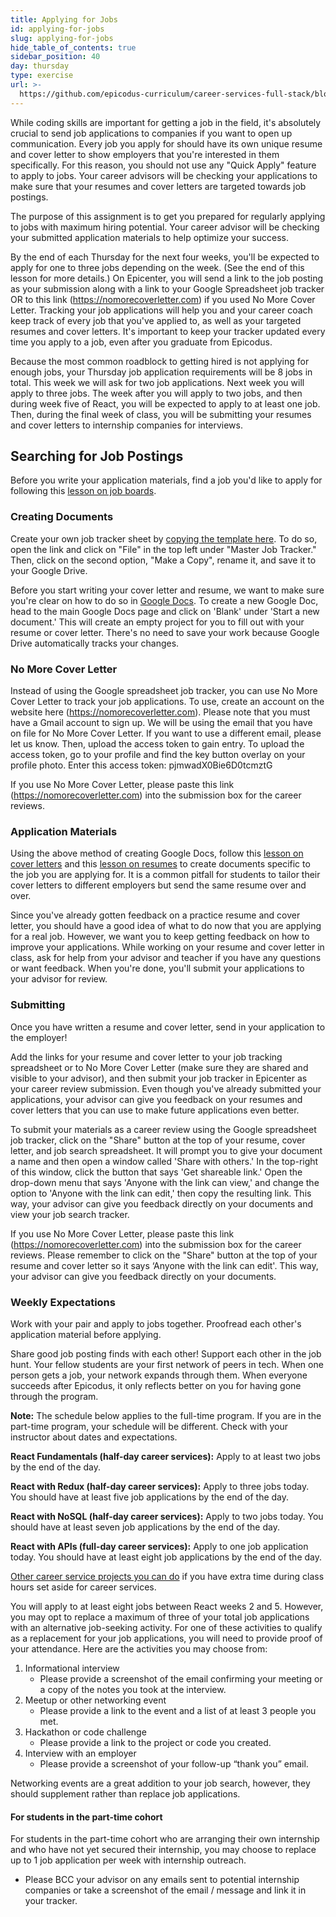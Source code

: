 ```yaml
---
title: Applying for Jobs
id: applying-for-jobs
slug: applying-for-jobs
hide_table_of_contents: true
sidebar_position: 40
day: thursday
type: exercise
url: >-
  https://github.com/epicodus-curriculum/career-services-full-stack/blob/main/classwork_applying_for_jobs.md
---
```


While coding skills are important for getting a job in the field, it's absolutely crucial to send job applications to companies if you want to open up communication. Every job you apply for should have its own unique resume and cover letter to show employers that you're interested in them specifically. For this reason, you should not use any "Quick Apply" feature to apply to jobs. Your career advisors will be checking your applications to make sure that your resumes and cover letters are targeted towards job postings.

The purpose of this assignment is to get you prepared for regularly applying to jobs with maximum hiring potential. Your career advisor will be checking your submitted application materials to help optimize your success.

By the end of each Thursday for the next four weeks, you'll be expected to apply for one to three jobs depending on the week. (See the end of this lesson for more details.) On Epicenter, you will send a link to the job posting as your submission along with a link to your Google Spreadsheet job tracker OR to this link (https://nomorecoverletter.com) if you used No More Cover Letter. Tracking your job applications will help you and your career coach keep track of every job that you've applied to, as well as your targeted resumes and cover letters. It's important to keep your tracker updated every time you apply to a job, even after you graduate from Epicodus.

Because the most common roadblock to getting hired is not applying for enough jobs, your Thursday job application requirements will be 8 jobs in total. This week we will ask for two job applications. Next week you will apply to three jobs. The week after you will apply to two jobs, and then during week five of React, you will be expected to apply to at least one job. Then, during the final week of class, you will be submitting your resumes and cover letters to internship companies for interviews.

## Searching for Job Postings

Before you write your application materials, find a job you'd like to apply for following this [lesson on job boards](https://new.learnhowtoprogram.com/internship-and-job-search/applying-for-internships-and-jobs/job-boards).

### Creating Documents

Create your own job tracker sheet by [copying the template here](https://docs.google.com/spreadsheets/d/1tJy8guz0lt_xxN3k9Of9Ty-flkpgGXJHKHfZCy92XZQ/edit#gid=0). To do so, open the link and click on "File" in the top left under "Master Job Tracker." Then, click on the second option, "Make a Copy", rename it, and save it to your Google Drive.

Before you start writing your cover letter and resume, we want to make sure you're clear on how to do so in [Google Docs](https://docs.google.com/). To create a new Google Doc, head to the main Google Docs page and click on 'Blank' under 'Start a new document.' This will create an empty project for you to fill out with your resume or cover letter. There's no need to save your work because Google Drive automatically tracks your changes.

### No More Cover Letter

Instead of using the Google spreadsheet job tracker, you can use No More Cover Letter to track your job applications. To use, create an account on the website here (https://nomorecoverletter.com). Please note that you must have a Gmail account to sign up. We will be using the email that you have on file for No More Cover Letter. If you want to use a different email, please let us know. Then, upload the access token to gain entry. To upload the access token, go to your profile and find the key button overlay on your profile photo. Enter this access token: pjmwadX0Bie6D0tcmztG

If you use No More Cover Letter, please paste this link (https://nomorecoverletter.com) into the submission box for the career reviews.

### Application Materials

Using the above method of creating Google Docs, follow this [lesson on cover letters](https://new.learnhowtoprogram.com/internship-and-job-search/applying-for-internships-and-jobs/writing-your-cover-letter) and this [lesson on resumes](https://new.learnhowtoprogram.com/internship-and-job-search/applying-for-internships-and-jobs/writing-your-resume) to create documents specific to the job you are applying for. It is a common pitfall for students to tailor their cover letters to different employers but send the same resume over and over.

Since you've already gotten feedback on a practice resume and cover letter, you should have a good idea of what to do now that you are applying for a real job. However, we want you to keep getting feedback on how to improve your applications. While working on your resume and cover letter in class, ask for help from your advisor and teacher if you have any questions or want feedback. When you're done, you'll submit your applications to your advisor for review.

### Submitting

Once you have written a resume and cover letter, send in your application to the employer!

Add the links for your resume and cover letter to your job tracking spreadsheet or to No More Cover Letter (make sure they are shared and visible to your advisor), and then submit your job tracker in Epicenter as your career review submission. Even though you've already submitted your applications, your advisor can give you feedback on your resumes and cover letters that you can use to make future applications even better.

To submit your materials as a career review using the Google spreadsheet job tracker, click on the "Share" button at the top of your resume, cover letter, and job search spreadsheet. It will prompt you to give your document a name and then open a window called 'Share with others.' In the top-right of this window, click the button that says 'Get shareable link.' Open the drop-down menu that says 'Anyone with the link can view,' and change the option to 'Anyone with the link can edit,' then copy the resulting link. This way, your advisor can give you feedback directly on your documents and view your job search tracker.

If you use No More Cover Letter, please paste this link (https://nomorecoverletter.com) into the submission box for the career reviews. Please remember to click on the "Share" button at the top of your resume and cover letter so it says ‘Anyone with the link can edit'. This way, your advisor can give you feedback directly on your documents.

### Weekly Expectations

Work with your pair and apply to jobs together. Proofread each other's application material before applying.

Share good job posting finds with each other! Support each other in the job hunt. Your fellow students are your first network of peers in tech. When one person gets a job, your network expands through them. When everyone succeeds after Epicodus, it only reflects better on you for having gone through the program.

**Note:** The schedule below applies to the full-time program. If you are in the part-time program, your schedule will be different. Check with your instructor about dates and expectations.

**React Fundamentals (half-day career services):** Apply to at least two jobs by the end of the day.

**React with Redux (half-day career services):** Apply to three jobs today. You should have at least five job applications by the end of the day.

**React with NoSQL (half-day career services):** Apply to two jobs today. You should have at least seven job applications by the end of the day.

**React with APIs (full-day career services):** Apply to one job application today. You should have at least eight job applications by the end of the day.

[Other career service projects you can do](https://docs.google.com/document/d/11UXzm89gh-RvZ8WLkvuo5cSOvnkcXBiNIvLyfN7gJFI/edit?usp=sharing) if you have extra time during class hours set aside for career services.

You will apply to at least eight jobs between React weeks 2 and 5. However, you may opt to replace a maximum of three of your total job applications with an alternative job-seeking activity. For one of these activities to qualify as a replacement for your job applications, you will need to provide proof of your attendance. Here are the activities you may choose from:

1. Informational interview
   - Please provide a screenshot of the email confirming your meeting or a copy of the notes you took at the interview.
2. Meetup or other networking event
   - Please provide a link to the event and a list of at least 3 people you met.
3. Hackathon or code challenge
   - Please provide a link to the project or code you created.
4. Interview with an employer
   - Please provide a screenshot of your follow-up “thank you” email.

Networking events are a great addition to your job search, however, they should supplement rather than replace job applications.

#### For students in the part-time cohort

For students in the part-time cohort who are arranging their own internship and who have not yet secured their internship, you may choose to replace up to 1 job application per week with internship outreach.

- Please BCC your advisor on any emails sent to potential internship companies or take a screenshot of the email / message and link it in your tracker.
